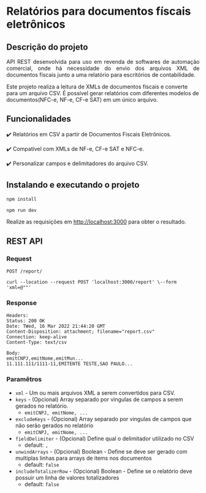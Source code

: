 # Relatórios para documentos físcais eletrônicos

## Descrição do projeto

<p align="justify"> 
API REST desenvolvida para uso em revenda de softwares de automação comercial, onde há necessídade do envio dos arquivos XML de documentos físcais junto a uma relatório para escritórios de contabilidade.
    
Este projeto realiza a leitura de XMLs de documentos físcais e converte para um arquivo CSV. É possível gerar relatórios com diferentes modelos de documentos(NFC-e, NF-e, CF-e SAT) em um único arquivo.
</p>

## Funcionalidades

:heavy_check_mark: Relatórios em CSV a partir de Documentos Fiscais Eletrônicos.

:heavy_check_mark: Compatível com XMLs de NF-e, CF-e SAT e NFC-e.

:heavy_check_mark: Personalizar campos e delimitadores do arquivo CSV.

## Instalando e executando o projeto

```bash
npm install
```

```bash
npm run dev
```
Realize as requisições em [http://localhost:3000](http://localhost:3000) para obter o resultado.

## REST API

### Request

`POST /report/`

    curl --location --request POST 'localhost:3000/report' \--form 'xml=@""'

### Response

    Headers:
    Status: 200 OK
    Date: TWed, 16 Mar 2022 21:44:20 GMT
    Content-Disposition: attachment; filename="report.csv"
    Connection: keep-alive
    Content-Type: text/csv
    
    Body:
    emitCNPJ,emitNome,emitMun...
    11.111.111/1111-11,EMITENTE TESTE,SAO PAULO...

### Paramêtros

* `xml` - Um ou mais arquivos XML a serem convertidos para CSV.
* `keys` - (Opcional) Array separado por vingulas de campos a serem gerados no relatório.
    * `emitCNPJ, emitNome, ...`
* `excludeKeys` - (Opcional) Array separado por vingulas de campos que não serão gerados no relatório
    * `emitCNPJ, emitNome, ...`
* `fieldDelimiter` - (Opcional) Define qual o delimitador utilizado no CSV
    * default: `,`
* `unwindArrays` - (Opcional) Boolean - Define se deve ser gerado com multiplas linhas para arrays de items nos documentos
    * default: `false`
* `includeTotalizerRow` - (Opcional) Boolean - Define se o relatório deve possuir um linha de valores totalizadores
    * default: `false`


